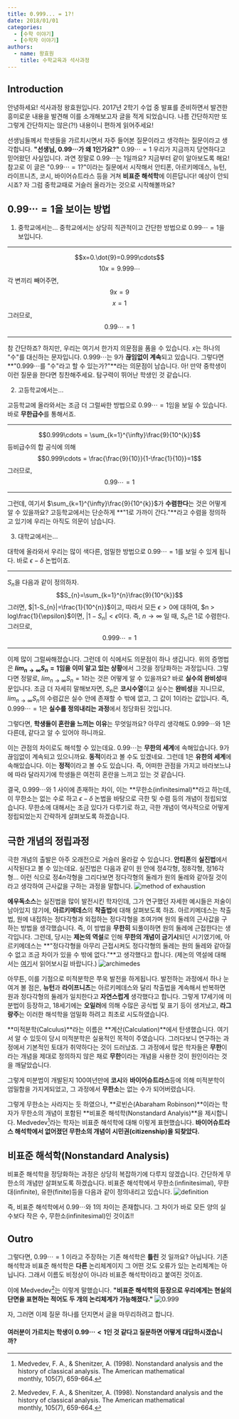```yaml
---
title: 0.999... = 1?!
date: 2018/01/01
categories:
  - [수학 이야기]
  - [수학자 이야기]
authors:
  - name: 왕효원
    title: 수학교육과 석사과정
---
```


## Introduction

안녕하세요! 석사과정 왕효원입니다. 2017년 2학기 수업 중 발표를 준비하면서 발견한 흥미로운 내용을 발견해 이를 소개해보고자 글을 적게 되었습니다. 나름 간단하지만 또 그렇게 간단하지는 않은(?!) 내용이니 편하게 읽어주세요!

선생님들께서 학생들을 가르치시면서 자주 들어본 질문이라고 생각하는 질문이라고 생각합니다. **"선생님, $0.99\cdots$가 왜 $1$인가요?"**
$0.99\cdots = 1$ 우리가 지금까지 당연하다고 믿어왔던 사실입니다. 과연 정말로 $0.99\cdots$는 $1$일까요? 지금부터 같이 알아보도록 해요!
참고로 이 글은 "$0.99\cdots=1$?"이라는 질문에서 시작해서 안티폰, 아르키메데스, 뉴턴, 라이프니츠, 코시, 바이어슈트라스 등을 거쳐 **비표준 해석학**에 이른답니다! 예상이 안되시죠? 자 그럼 중학교때로 거슬러 올라가는 것으로 시작해볼까요?


## $0.99\cdots = 1$을 보이는 방법

1. 중학교에서는...
중학교에서는 상당히 직관적이고 간단한 방법으로 $0.99\cdots =1$을 보입니다.

---

$$x=0.\dot{9}=0.999\cdots$$
$$10x=9.999\cdots$$
각 변끼리 빼어주면, 
$$9x=9$$
$$x=1$$
그러므로, $$0.99\cdots =1$$

---

참 간단하죠? 하지만, 우리는 여기서 한가지 의문점을 품을 수 있습니다. $x$는 하나의 "수"를 대신하는 문자입니다. $0.999\cdots$는 $9$가 **끊임없이 계속**되고 있습니다. 그렇다면 **"$0.999\cdots$를 "수"라고 할 수 있는가?"**라는 의문점이 남습니다. 아! 만약 중학생이 이런 질문을 한다면 칭찬해주세요. 탐구력이 뛰어난 학생인 것 같습니다.

2. 고등학교에서는...

고등학교에 올라와서는 조금 더 그럴싸한 방법으로 $0.99\cdots =1$임을 보일 수 있습니다. 바로 **무한급수**를 통해서죠. 

---

$$0.999\cdots = \sum_{k=1}^{\infty}\frac{9}{10^{k}}$$
등비급수의 합 공식에 의해
$$0.999\cdots = \frac{\frac{9}{10}}{1-\frac{1}{10}}=1$$
그러므로, $$0.99\cdots =1$$

---

그런데, 여기서 $\sum_{k=1}^{\infty}\frac{9}{10^{k}}$가 **수렴한다**는 것은 어떻게 알 수 있을까요? 고등학교에서는 단순하게 **"1로 가까이 간다."**라고 수렴을 정의하고 있기에 우리는 아직도 의문이 남습니다.

3. 대학교에서는...

대학에 올라와서 우리는 많이 색다른, 엄밀한 방법으로 $0.99 \cdots =1$를 보일 수 있게 됩니다. 바로 $\epsilon - \delta$ 논법이죠.

---

$S_{n}$을 다음과 같이 정의하자.
$$S_{n}=\sum_{k=1}^{n}\frac{9}{10^{k}}$$
그러면, $|1-S_{n}|=\frac{1}{10^{n}}$이고, 따라서 모든 $\epsilon > 0$에 대하여, $n > log\frac{1}{\epsilon}$이면, $|1-S_{n}|<\epsilon$이다.
즉, $n\rightarrow \infty$ 일 때, $S_{n}$은 $1$로 수렴한다.
그러므로, 
$$0.999 \cdots = 1$$

---

이제 많이 그럴싸해졌습니다. 그런데 이 식에서도 의문점이 하나 생깁니다. 위의 증명법은 **$lim_{n\rightarrow \infty}S_{n}=1$임을 이미 알고 있는 상황**에서 그것을 정당화하는 과정입니다. 그렇다면 정말로, $lim_{n\rightarrow \infty}S_{n}=1$라는 것은 어떻게 알 수 있을까요? 바로 **실수의 완비성**때문입니다. 조금 더 자세히 말해보자면, $S_{n}$은 **코시수열**이고 실수는 **완비성**을 지니므로, $lim_{n\rightarrow \infty}S_{n}$의 수렴값은 실수 안에 존재할 수 밖에 없고, 그 값이 $1$이라는 값입니다. 즉, $0.999\cdots =1$은 **실수를 정의내리는 과정**에서 정당화된 것입니다.

그렇다면, **학생들이 혼란을 느끼는 이유**는 무엇일까요? 아무리 생각해도 $0.999\cdots$와 $1$은 다른데, 같다고 알 수 있어야 하니까요. 

이는 관점의 차이로도 해석할 수 있는데요. $0.99\cdots$는 **무한의 세계**에 속해있습니다. $9$가 끊임없이 계속되고 있으니까요. **동적**이라고 볼 수도 있겠네요. 그런데 $1$은 **유한의 세계**에 속해있습니다. 이는 **정적**이라고 볼 수도 있습니다. 즉, 어떠한 관점을 가지고 바라보느냐에 따라 달라지기에 학생들은 여전히 혼란을 느끼고 있는 것 같습니다. 

결국, $0.999\cdots$와 $1$ 사이에 존재하는 차이, 이는 **무한소(infinitesimal)**라고 하는데, 이 무한소는 없는 수로 하고 $\epsilon -\delta$ 논법을 바탕으로 극한 및 수렴 등의 개념이 정립되었습니다. 무한소에 대해서는 조금 있다가 다루기로 하고, 극한 개념이 역사적으로 어떻게 정립되었는지 간략하게 살펴보도록 하겠습니다.



## 극한 개념의 정립과정

극한 개념의 출발은 아주 오래전으로 거슬러 올라갈 수 있습니다. **안티폰**의 **실진법**에서 시작된다고 볼 수 있는데요. 실진법은 다음과 같이 원 안에 정4각형, 정8각형, 정16각형... 이런 식으로 정$4n$각형을 그리다보면 정다각형의 둘레가 원의 둘레와 같아질 것이라고 생각하여 근사값을 구하는 과정을 말합니다. 
![method of exhaustion](nonstandard1.png)

**에우독소스**는 실진법을 많이 발전시킨 학자인데, 그가 연구했던 자세한 예시들은 저술이 남아있지 않기에, **아르키메데스**의 **착출법**에 대해 살펴보도록 하죠. 아르키메데스는 착출법, 원에 내접하는 정다각형과 외접하는 정다각형을 조여가며 원의 둘레의 근사값을 구하는 방법을 생각했습니다. 즉, 이 방법을 **무한히** 되풀이하면 원의 둘레에 근접한다는 생각입니다. 그런데, 당시는 **제논의 역설**로 인해 **무한의 개념이 금기시**되던 시기였기에, 아르키메데스는 **"정다각형을 아무리 근접시켜도 정다각형의 둘레는 원의 둘레와 같아질 수 없고 조금 차이가 있을 수 밖에 없다."**고 생각했다고 합니다.
(제논의 역설에 대해서는 [여기](https://ko.wikipedia.org/wiki/%EC%A0%9C%EB%85%BC%EC%9D%98_%EC%97%AD%EC%84%A4)서 읽어보시길 바랍니다.)
![archimedes](nonstandard2.png)

아무튼, 이를 기점으로 미적분학은 쭈욱 발전을 하게됩니다. 발전하는 과정에서 하나 눈여겨 볼 점은, **뉴턴**과 **라이프니츠**는 아르키메데스와 달리 착출법을 계속해서 반복하면 원과 정다각형의 둘레가 일치한다고 **자연스럽게** 생각했다고 합니다. 그렇게 17세기에 미분법이 등장하고, 18세기에는 **오일러**에 의해 수많은 공식법 및 표기 등이 생겨났고, **라그랑주**는 이러한 해석학을 엄밀화 하려고 최초로 시도하였습니다. 

**미적분학(Calculus)**라는 이름은 **계산(Calculation)**에서 탄생했습니다. 여기서 알 수 있듯이 당시 미적분학은 실용적인 목적이 주였습니다. 그러다보니 연구하는 과정에서 기본적인 토대가 취약하다는 것이 드러났죠. 그 과정에서 많은 학자들은 **무한**이라는 개념을 제대로 정의하지 않은 채로 **무한**이라는 개념을 사용한 것이 원인이라는 것을 깨달았습니다.

그렇게 미분법이 개발된지 100여년만에 **코시**와 **바이어슈트라스**등에 의해 미적분학이 엄밀함을 가지게되었고, 그 과정에서 **무한소**는 없는 수가 되어버렸습니다.

그렇게 무한소는 사라지는 듯 하였으나, **로빈슨(Abaraham Robinson)**이라는 학자가 무한소의 개념이 포함된 **비표준 해석학(Nonstandard Analyis)**을 제시합니다. Medvedev[^5]라는 학자는 비표준 해석학에 대해 이렇게 표현했습니다.
**바이어슈트라스 해석학에서 없어졌던 무한소의 개념이 시민권(citizenship)을 되찾았다.**

## 비표준 해석학(Nonstandard Analysis)

비표준 해석학을 정당화하는 과정은 상당히 복잡하기에 다루지 않겠습니다. 간단하게 무한소의 개념만 살펴보도록 하겠습니다. 비표준 해석학에서 무한소(infinitesimal), 무한대(infinite), 유한(finite)등을 다음과 같이 정의내리고 있습니다. 
![definition](nonstandard3.png)

즉, 비표준 해석학에서 $0.99\cdots$와 $1$의 차이는 존재합니다. 그 차이가 바로 모든 양의 실수보다 작은 수, 무한소(infinitesimal)인 것이죠!!

## Outro

그렇다면, $0.99\cdots =1$ 이라고 주장하는 기존 해석학은 **틀린** 것 일까요? 아닙니다. 기존 해석학과 비표준 해석학은 **다른** 논리체계이지 그 어떤 것도 오류가 있는 논리체계는 아닙니다. 그래서 이름도 비정상이 아니라 비표준 해석학이라고 붙여진 것이죠.  

이에 Medvedev[^5]는 이렇게 말했습니다. 
**"비표준 해석학의 등장으로 우리에게는 현실의 단면을 표현하는 적어도 두 개의 논리체계가 가능해졌다."**
![0.999](nonstandard4.png)

자, 그러면 이제 질문 하나를 던지면서 글을 마무리하려고 합니다. 

#### 여러분이 가르치는 학생이 $0.99\cdots < 1$인 것 같다고 질문하면 어떻게 대답하시겠습니까?








[^1]: 심유미. (2003). 미적분학의 수학사적 고찰. 연세대학교 교육대학원 석사학위 논문.
[^2]: 이지현. (2014). 예비교사들은 0.99…< 1 라는 주장을 어떻게 반박하는가?. 학교수학, 16(3), 491-502.
[^3]: 조한혁, & 최영기. (1999). 정적 동적 관점에서의 순환소수. 학교수학, 1(2), 605-615.
[^4]: Keisler, H. J. (1976). Foundations of infinitesimal calculus (Vol. 20). Boston: Prindle, Weber & Schmidt.
[^5]: Medvedev, F. A., & Shenitzer, A. (1998). Nonstandard analysis and the history of classical analysis. The American mathematical monthly, 105(7), 659-664.
[^6]: Ponstein, J. (2001). Nonstandard analysis: A Naive Way to the Infinitesimals (an unorthodox treatment of Nonstandard Analysis). Universiteitsbibliotheek Rijksuniversiteit Groningen.
[^7]: http://blog.naver.com/PostView.nhn?blogId=hunterblack&logNo=220710549168&parentCategoryNo=35&categoryNo=&viewDate=&isShowPopularPosts=true&from=search
